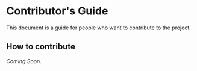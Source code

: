 # Contributor's Guide

This document is a guide for people who want to contribute to the project.

## How to contribute

_Coming Soon._
